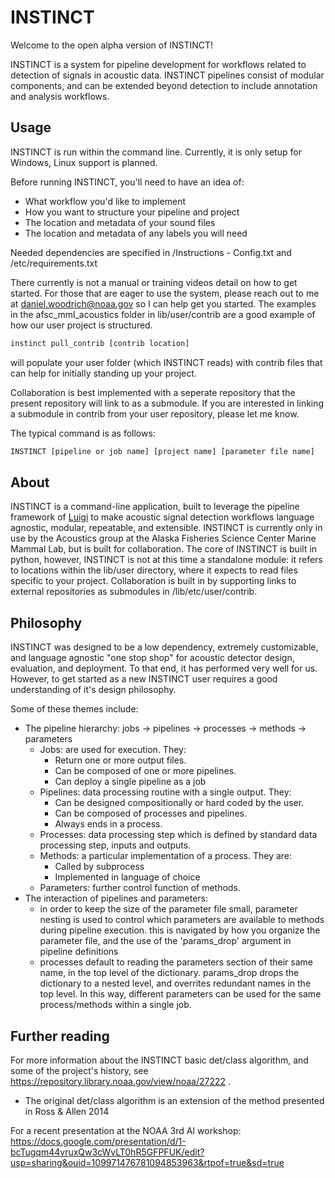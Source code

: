 # INSTINCT #

Welcome to the open alpha version of INSTINCT! 

INSTINCT is a system for pipeline development for workflows related to detection of signals in acoustic data. INSTINCT pipelines consist of modular components, and can be extended beyond detection to include annotation
and analysis workflows. 

## Usage ##

INSTINCT is run within the command line. Currently, it is only setup for Windows, Linux support is planned. 

Before running INSTINCT, you'll need to have an idea of:
* What workflow you'd like to implement
* How you want to structure your pipeline and project
* The location and metadata of your sound files 
* The location and metadata of any labels you will need

Needed dependencies are specified in /Instructions - Config.txt and /etc/requirements.txt

There currently is not a manual or training videos detail on how to get started. For those that are eager to use the system, please reach out to me at daniel.woodrich@noaa.gov so I can help get you started. The examples in 
the afsc_mml_acoustics folder in lib/user/contrib are a good example of how our user project is structured. 

```bash
instinct pull_contrib [contrib location] 
```

will populate your user folder (which INSTINCT reads) with contrib files that can help for initially standing up your project. 

Collaboration is best implemented with a seperate repository that the present repository will link to as a submodule. 
If you are interested in linking a submodule in contrib from your user repository, please let me know. 

The typical command is as follows: 
```bash
INSTINCT [pipeline or job name] [project name] [parameter file name]
```

## About ##

INSTINCT is a command-line application, built to leverage the pipeline framework of [Luigi](https://github.com/spotify/luigi) to make acoustic signal detection workflows
language agnostic, modular, repeatable, and extensible. INSTINCT is currently only in use by the Acoustics group at the Alaska Fisheries Science Center Marine Mammal Lab, but is built for collaboration. 
The core of INSTINCT is built in python, however, INSTINCT is not at this time a standalone module: it refers to locations within the lib/user directory, where it expects to read files specific to your project. 
Collaboration is built in by supporting links to external repositories as submodules in /lib/etc/user/contrib.  

## Philosophy ##

INSTINCT was designed to be a low dependency, extremely customizable, and language agnostic "one stop shop" for acoustic detector design, evaluation, and deployment. To that end, it has performed very well for us. However, to get started as a new INSTINCT user requires a good understanding of it's design philosophy. 

Some of these themes include: 

* The pipeline hierarchy: jobs -> pipelines -> processes -> methods -> parameters
	* Jobs: are used for execution. They: 
		* Return one or more output files. 
		* Can be composed of one or more pipelines.
		* Can deploy a single pipeline as a job
	* Pipelines: data processing routine with a single output. They: 
		* Can be designed compositionally or hard coded by the user. 
		* Can be composed of processes and pipelines. 
		* Always ends in a process. 
	* Processes: data processing step which is defined by standard data processing step, inputs and outputs.   
	* Methods: a particular implementation of a process. They are:
		* Called by subprocess 
		* Implemented in language of choice
	* Parameters: further control function of methods. 
* The interaction of pipelines and parameters:
	* in order to keep the size of the parameter file small, parameter nesting is used to control which parameters are available to methods during pipeline execution. 
this is navigated by how you organize the parameter file, and the use of the 'params_drop' argument in pipeline definitions 
	* processes default to reading the parameters section of their same name, in the top level of the dictionary. params_drop drops the
dictionary to a nested level, and overrites redundant names in the top level. In this way, different parameters can be used for the same
process/methods within a single job. 

## Further reading ##

For more information about the INSTINCT basic det/class algorithm, and some of the project's history, see https://repository.library.noaa.gov/view/noaa/27222 .
* The original det/class algorithm is an extension of the method presented in Ross & Allen 2014

For a recent presentation at the NOAA 3rd AI workshop: https://docs.google.com/presentation/d/1-bcTugqm44vruxQw3cWvLT0hR5GFPFUK/edit?usp=sharing&ouid=109971476781094853963&rtpof=true&sd=true




